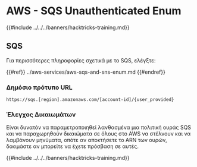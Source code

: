 # AWS - SQS Unauthenticated Enum

{{#include ../../../banners/hacktricks-training.md}}

## SQS

Για περισσότερες πληροφορίες σχετικά με το SQS, ελέγξτε:

{{#ref}}
../aws-services/aws-sqs-and-sns-enum.md
{{#endref}}

### Δημόσιο πρότυπο URL
```
https://sqs.[region].amazonaws.com/[account-id]/{user_provided}
```
### Έλεγχος Δικαιωμάτων

Είναι δυνατόν να παραμετροποιηθεί λανθασμένα μια πολιτική ουράς SQS και να παραχωρηθούν δικαιώματα σε όλους στο AWS να στέλνουν και να λαμβάνουν μηνύματα, οπότε αν αποκτήσετε το ARN των ουρών, δοκιμάστε αν μπορείτε να έχετε πρόσβαση σε αυτές.

{{#include ../../../banners/hacktricks-training.md}}
